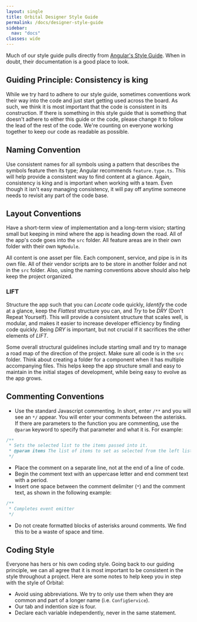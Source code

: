 ```yaml
---
layout: single
title: Orbital Designer Style Guide
permalink: /docs/designer-style-guide
sidebar:
  nav: "docs"
classes: wide
---
```


Much of our style guide pulls directly from [Angular's Style Guide](https://angular.io/guide/styleguide). When in doubt, their documentation is a good place to look.

## Guiding Principle: Consistency is king

While we try hard to adhere to our style guide, sometimes conventions work their way into the code and just start getting used across the board. As such, we think it is most important that the code is consistent in its construction. If there is something in this style guide that is something that doesn't adhere to either this guide or the code, please change it to follow the lead of the rest of the code. We're counting on everyone working together to keep our code as readable as possible.

## Naming Convention

Use consistent names for all symbols using a pattern that describes the symbols feature then its type; Angular recommends `feature.type.ts`. This will help provide a consistent way to find content at a glance. Again, consistency is king and is important when working with a team. Even though it isn't easy managing consistency, it will pay off anytime someone needs to revisit any part of the code base.

## Layout Conventions

Have a short-term view of implementation and a long-term vision; starting small but keeping in mind where the app is heading down the road. All of the app's code goes into the `src` folder. All feature areas are in their own folder with their own `NgModule`.

All content is one asset per file. Each component, service, and pipe is in its own file. All of their vendor scripts are to be store in another folder and not in the `src` folder. Also, using the naming conventions above should also help keep the project organized.

### LIFT

Structure the app such that you can _Locate_ code quickly, _Identify_ the code at a glance, keep the _Flattest_ structure you can, and _Try_ to be _DRY_ (Don't Repeat Yourself).
This will provide a consistent structure that scales well, is modular, and makes it easier to increase developer efficiency by finding code quickly.
Being _DRY_ is important, but not crucial if it sacrifices the other elements of _LIFT_.

Some overall structural guidelines include starting small and try to manage a road map of the direction of the project. Make sure all code is in the `src` folder.
Think about creating a folder for a component when it has multiple accompanying files. This helps keep the app structure small and easy to maintain in the initial stages of development, while being easy to evolve as the app grows.

## Commenting Conventions

- Use the standard Javascript commenting. In short, enter `/**` and you will see an `*/` appear. You will enter your comments between the asterisks. If there are parameters to the function you are commenting, use the `@param` keyword to specify that parameter and what it is.
  For example:

```javascript
/**
 * Sets the selected list to the items passed into it.
 * @param items The list of items to set as selected from the left list.
 */
```

- Place the comment on a separate line, not at the end of a line of code.
- Begin the comment text with an uppercase letter and end comment text with a period.
- Insert one space between the comment delimiter (`*`) and the comment text, as shown in the following example:

```javascript
/**
 * Completes event emitter
 */
```

- Do not create formatted blocks of asterisks around comments. We find this to be a waste of space and time.

## Coding Style

Everyone has hers or his own coding style. Going back to our guiding principle, we can all agree that it is most important to be consistent in the style throughout a project. Here are some notes to help keep you in step with the style of Orbital:

- Avoid using abbreviations. We try to only use them when they are common and part of a longer name (i.e. `ConfigService`).
- Our tab and indention size is four.
- Declare each variable independently, never in the same statement.
